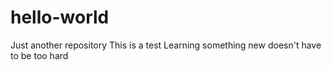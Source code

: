 # hello-world
Just another repository
This is a test 
Learning something new doesn't have to be too hard
